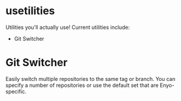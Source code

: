 usetilities
===========

Utilities you'll actually use! Current utilities include:
- Git Switcher

Git Switcher
============
Easily switch multiple repositories to the same tag or branch. You can specify a number of repositories or use the default set that are Enyo-specific.
